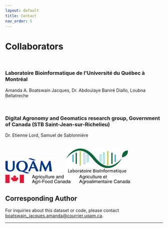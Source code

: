 ```yaml
---
layout: default
title: Contact
nav_order: 5
---
```


# Collaborators
<br>

<div class="row">
  <div class="column">
  <p><h3>Laboratoire Bioinformatique de l'Université du Québec à Montréal</h3></p>
    <p>Amanda A. Boatswain Jacques, Dr. Abdoulaye Baniré Diallo, Loubna Bellatreche</p>
  </div>
  <br>
  <div class="column" >
   <p><h3>Digital Agronomy and Geomatics research group, Government of Canada (STB Saint-Jean-sur-Richelieu)</h3></p>
   <p>Dr. Etienne Lord, Samuel de Sablonnière</p>
   <br>
  </div>
</div>

  <img src="figures/contact/UQAMlogo.png" width="150" style="margin-right: 40px" />
  <img src="figures/contact/bioinfo.png" width="200" style="margin-right: 40px" />
  <img src="figures/contact/AAFC.png" width="400"  style="margin-right: 40px" />


## Corresponding Author

For inquiries about this dataset or code, please contact boatswain_jacques.amanda@courrier.uqam.ca. 

___
